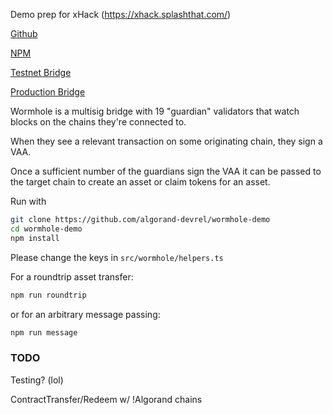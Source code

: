 Demo prep for xHack (https://xhack.splashthat.com/)

[Github](https://github.com/wormhole-foundation/wormhole)

[NPM](https://www.npmjs.com/package/@certusone/wormhole-sdk)

[Testnet Bridge](https://wormhole-foundation.github.io/example-token-bridge-ui/#/transfer)

[Production Bridge](https://www.portalbridge.com/#/transfer)


Wormhole is a multisig bridge with 19 "guardian" validators that watch blocks on the chains they're connected to. 

When they see a relevant transaction on some originating chain, they sign a VAA. 

Once a sufficient number of the guardians sign the VAA it can be passed to the target chain to create an asset or claim tokens for an asset.


Run with
```sh
git clone https://github.com/algorand-devrel/wormhole-demo 
cd wormhole-demo
npm install
```

Please change the keys in `src/wormhole/helpers.ts`

For a roundtrip asset transfer:

```sh
npm run roundtrip 
```

or for an arbitrary message passing:

```sh
npm run message
```

### TODO

Testing? (lol)

ContractTransfer/Redeem w/ !Algorand chains